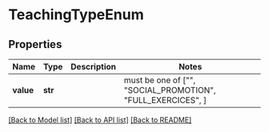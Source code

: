 # TeachingTypeEnum


## Properties
Name | Type | Description | Notes
------------ | ------------- | ------------- | -------------
**value** | **str** |  |  must be one of ["", "SOCIAL_PROMOTION", "FULL_EXERCICES", ]

[[Back to Model list]](../README.md#documentation-for-models) [[Back to API list]](../README.md#documentation-for-api-endpoints) [[Back to README]](../README.md)


